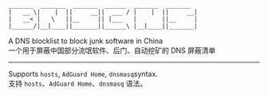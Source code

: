 
```
_______  _______  _______  ______  _______  _______  
|   __ \|    |  ||     __||  ___ / |    |  ||     __|  
|   __< |   \   ||__     || |___   |       ||__     |  
|______/|__|____||_______||______\ |__|____||_______|  
```
A DNS blocklist to block junk software in China  
一个用于屏蔽中国部分流氓软件、后门、自动挖矿的 DNS 屏蔽清单

---
Supports ``hosts``, ``AdGuard Home``, ``dnsmasq``syntax.  
支持 ``hosts``、``AdGuard Home``、``dnsmasq`` 语法。
